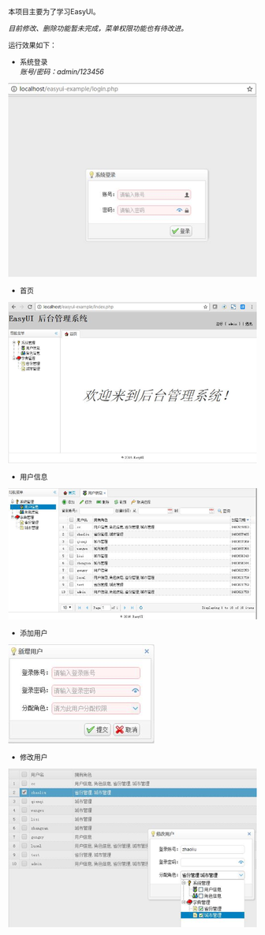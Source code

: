 
本项目主要为了学习EasyUI。

_目前修改、删除功能暂未完成，菜单权限功能也有待改进。_

运行效果如下：
* 系统登录  
_账号/密码：admin/123456_

![](doc/images/login.jpg)

* 首页

![](doc/images/index.jpg)

* 用户信息

![](doc/images/user.jpg)

* 添加用户

![](doc/images/addUser.jpg)

* 修改用户

![](doc/images/modifyUser.jpg)